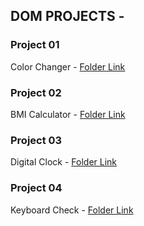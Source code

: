 










## DOM PROJECTS -

### Project 01 
 Color Changer - [Folder Link](https://github.com/imankitadas/JS-DOM-Showcase/tree/main/01-Color%20Changer)
 
### Project 02 
 BMI Calculator - [Folder Link](https://github.com/imankitadas/JS-DOM-Showcase/tree/main/02-BMI%20Calculator)

### Project 03 
 Digital Clock - [Folder Link](https://github.com/imankitadas/JS-DOM-Showcase/tree/main/03-Digital%20Clock)

### Project 04 
 Keyboard Check - [Folder Link](https://github.com/imankitadas/JS-DOM-Showcase/tree/main/05-Keyboard%20Check)   
